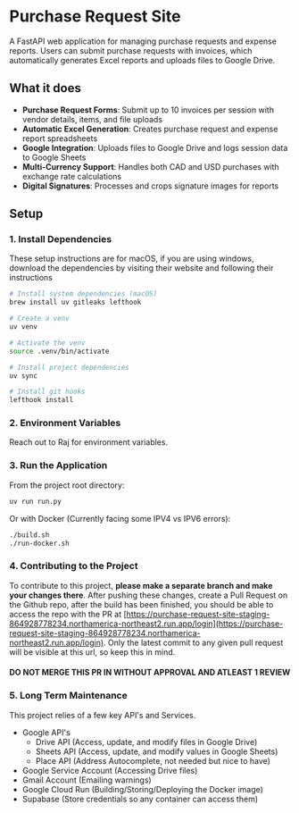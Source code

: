 # Purchase Request Site

A FastAPI web application for managing purchase requests and expense reports. Users can submit purchase requests with invoices, which automatically generates Excel reports and uploads files to Google Drive.

## What it does

- **Purchase Request Forms**: Submit up to 10 invoices per session with vendor details, items, and file uploads
- **Automatic Excel Generation**: Creates purchase request and expense report spreadsheets
- **Google Integration**: Uploads files to Google Drive and logs session data to Google Sheets
- **Multi-Currency Support**: Handles both CAD and USD purchases with exchange rate calculations
- **Digital Signatures**: Processes and crops signature images for reports

## Setup

### 1. Install Dependencies

These setup instructions are for macOS, if you are using windows, download the dependencies by visiting their website and following their instructions

```bash
# Install system dependencies (macOS)
brew install uv gitleaks lefthook

# Create a venv
uv venv

# Activate the venv
source .venv/bin/activate

# Install project dependencies
uv sync

# Install git hooks
lefthook install
```

### 2. Environment Variables

Reach out to Raj for environment variables.


### 3. Run the Application

From the project root directory:

```bash
uv run run.py
```

Or with Docker (Currently facing some IPV4 vs IPV6 errors):

```bash
./build.sh
./run-docker.sh
```

### 4. Contributing to the Project

To contribute to this project, **please make a separate branch and make your changes there**. After pushing these changes, create a Pull Request on the Github repo, after the build has been finished, you should be able to access the repo with the PR at [https://purchase-request-site-staging-864928778234.northamerica-northeast2.run.app/login](https://purchase-request-site-staging-864928778234.northamerica-northeast2.run.app/login). Only the latest commit to any given pull request will be visible at this url, so keep this in mind.

#### DO NOT MERGE THIS PR IN WITHOUT APPROVAL AND ATLEAST 1 REVIEW

### 5. Long Term Maintenance

This project relies of a few key API's and Services.

- Google API's
  - Drive API (Access, update, and modify files in Google Drive)
  - Sheets API (Access, update, and modify values in Google Sheets)
  - Place API (Address Autocomplete, not needed but nice to have)
- Google Service Account (Accessing Drive files)
- Gmail Account (Emailing warnings)
- Google Cloud Run (Building/Storing/Deploying the Docker image)
- Supabase (Store credentials so any container can access them)
